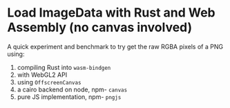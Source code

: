 # Load ImageData with Rust and Web Assembly (no canvas involved)

A quick experiment and benchmark to try get the raw RGBA pixels of a PNG using:

1. compiling Rust into `wasm-bindgen`  
1. with WebGL2 API
1. using `OffscreenCanvas`
1. a cairo backend on node, npm- `canvas`
1. pure JS implementation, npm- `pngjs`


